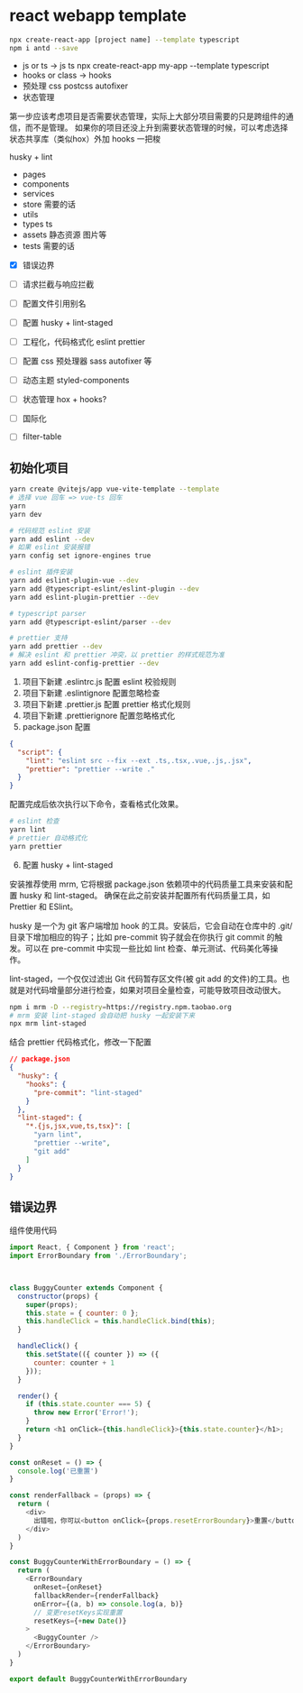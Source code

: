 # react webapp template
```sh
npx create-react-app [project name] --template typescript
npm i antd --save
```


- js or ts -> js   ts npx create-react-app my-app --template typescript
- hooks or class -> hooks
- 预处理 css postcss autofixer
- 状态管理 


第一步应该考虑项目是否需要状态管理，实际上大部分项目需要的只是跨组件的通信，而不是管理。
如果你的项目还没上升到需要状态管理的时候，可以考虑选择状态共享库（类似hox）外加 hooks 一把梭

husky + lint

- pages
- components
- services
- store 需要的话
- utils
- types ts
- assets 静态资源 图片等
- tests 需要的话

- [x] 错误边界
- [ ] 请求拦截与响应拦截
- [ ] 配置文件引用别名
- [ ] 配置 husky + lint-staged
- [ ] 工程化，代码格式化 eslint prettier
- [ ] 配置 css 预处理器 sass autofixer 等
- [ ] 动态主题 styled-components
- [ ] 状态管理 hox + hooks?
- [ ] 国际化
- [ ] filter-table



## 初始化项目

```sh
yarn create @vitejs/app vue-vite-template --template
# 选择 vue 回车 => vue-ts 回车
yarn
yarn dev

# 代码规范 eslint 安装
yarn add eslint --dev
# 如果 eslint 安装报错
yarn config set ignore-engines true

# eslint 插件安装
yarn add eslint-plugin-vue --dev
yarn add @typescript-eslint/eslint-plugin --dev
yarn add eslint-plugin-prettier --dev

# typescript parser
yarn add @typescript-eslint/parser --dev

# prettier 支持
yarn add prettier --dev
# 解决 eslint 和 prettier 冲突，以 prettier 的样式规范为准
yarn add eslint-config-prettier --dev
```

1. 项目下新建 .eslintrc.js 配置 eslint 校验规则
2. 项目下新建 .eslintignore 配置忽略检查
3. 项目下新建 .prettier.js 配置 prettier 格式化规则
4. 项目下新建 .prettierignore 配置忽略格式化
5. package.json 配置

```json
{
  "script": {
    "lint": "eslint src --fix --ext .ts,.tsx,.vue,.js,.jsx",
    "prettier": "prettier --write ."
  }
}
```

配置完成后依次执行以下命令，查看格式化效果。

```sh
# eslint 检查
yarn lint
# prettier 自动格式化
yarn prettier
```

6. 配置 husky + lint-staged

安装推荐使用 mrm, 它将根据 package.json 依赖项中的代码质量工具来安装和配置 husky 和 lint-staged。
确保在此之前安装并配置所有代码质量工具，如 Prettier 和 ESlint。

husky 是一个为 git 客户端增加 hook 的工具。安装后，它会自动在仓库中的 .git/ 目录下增加相应的钩子；比如 pre-commit 钩子就会在你执行 git commit 的触发。可以在 pre-commit 中实现一些比如 lint 检查、单元测试、代码美化等操作。

lint-staged，一个仅仅过滤出 Git 代码暂存区文件(被 git add 的文件)的工具。也就是对代码增量部分进行检查，如果对项目全量检查，可能导致项目改动很大。
```sh
npm i mrm -D --registry=https://registry.npm.taobao.org
# mrm 安装 lint-staged 会自动把 husky 一起安装下来
npx mrm lint-staged
```
结合 prettier 代码格式化，修改一下配置
```json
// package.json
{
  "husky": {
    "hooks": {
      "pre-commit": "lint-staged"
    }
  },
  "lint-staged": {
    "*.{js,jsx,vue,ts,tsx}": [
      "yarn lint",
      "prettier --write",
      "git add"
    ]
  }
}
```

## 错误边界
组件使用代码
```js
import React, { Component } from 'react';
import ErrorBoundary from './ErrorBoundary';



class BuggyCounter extends Component {
  constructor(props) {
    super(props);
    this.state = { counter: 0 };
    this.handleClick = this.handleClick.bind(this);
  }

  handleClick() {
    this.setState(({ counter }) => ({
      counter: counter + 1
    }));
  }

  render() {
    if (this.state.counter === 5) {
      throw new Error('Error!');
    }
    return <h1 onClick={this.handleClick}>{this.state.counter}</h1>;
  }
}

const onReset = () => {
  console.log('已重置')
}

const renderFallback = (props) => {
  return (
    <div>
      出错啦，你可以<button onClick={props.resetErrorBoundary}>重置</button>
    </div>
  )
}

const BuggyCounterWithErrorBoundary = () => {
  return (
    <ErrorBoundary
      onReset={onReset}
      fallbackRender={renderFallback}
      onError={(a, b) => console.log(a, b)}
      // 变更resetKeys实现重置
      resetKeys={+new Date()}
    >
      <BuggyCounter />
    </ErrorBoundary>
  )
}

export default BuggyCounterWithErrorBoundary
```